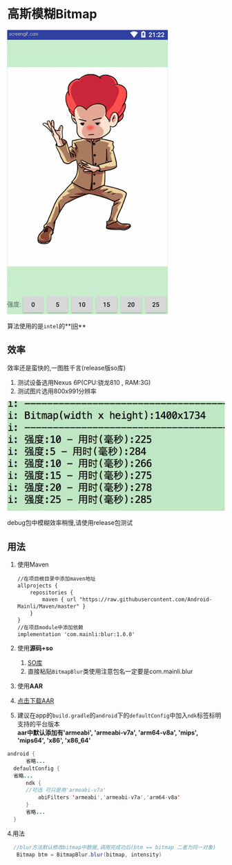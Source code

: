 # 高斯模糊Bitmap

![动画](/image/donghua.gif)

算法使用的是`intel`的**[IIR](https://software.intel.com/en-us/articles/iir-gaussian-blur-filter-implementation-using-intel-advanced-vector-extensions)**

## 效率
效率还是蛮快的,一图胜千言(release版so库)
1. 测试设备选用Nexus 6P(CPU:骁龙810 , RAM:3G)
2. 测试图片选用800x991分辨率

![log](/image/blur.jpg)

debug包中模糊效率稍慢,请使用release包测试

## 用法
1. 使用Maven <br/>

    ```
    //在项目根目录中添加maven地址
    allprojects {
        repositories {
            maven { url "https://raw.githubusercontent.com/Android-Mainli/Maven/master" }
        }
    }
    //在项目module中添加依赖
    implementation 'com.mainli:blur:1.0.0'
    ```

2. 使用**源码+so**
   1. [SO库](/outLibs/jni)
   2. 直接粘贴`BitmapBlur`类使用注意包名一定要是com.mainli.blur

3. 使用**AAR**
  1. [点击下载AAR](/outLibs/blur-release.aar)
  2. 建议在app的`build.gradle`的`android`下的`defaultConfig`中加入`ndk`标签标明支持的平台版本<br/>**aar中默认添加有'armeabi', 'armeabi-v7a', 'arm64-v8a', 'mips', 'mips64', 'x86', 'x86_64'**

  ```java
  android {
    	省略...
    defaultConfig {
  	省略...
        ndk {
  		//可选 可只是用'armeabi-v7a'
            abiFilters 'armeabi','armeabi-v7a','arm64-v8a'
        }
        省略...
    }
  ```
  4.用法
  ```java
  	//blur方法默认修改bitmap中数据,调用完成功后(btm == bitmap 二者为同一对象)
  	 Bitmap btm = BitmapBlur.blur(bitmap, intensity)
  ```